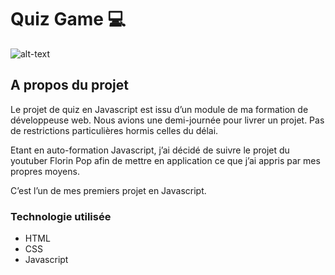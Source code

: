 # Quiz Game :computer:

![alt-text](https://maryneminetto.fr/wp-content/uploads/2021/02/MockupQuiz.jpg)

## A propos du projet

Le projet de quiz en Javascript est issu d’un module de ma formation de développeuse web. Nous avions une demi-journée pour livrer un projet. Pas de restrictions particulières hormis celles du délai.

Etant en auto-formation Javascript, j’ai décidé de suivre le projet du youtuber Florin Pop afin de mettre en application ce que j’ai appris par mes propres moyens.

C’est l’un de mes premiers projet en Javascript.

### Technologie utilisée
+ HTML
+ CSS
+ Javascript
